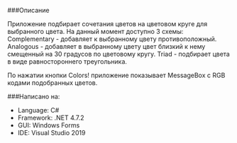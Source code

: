 ###Описание

Приложение подбирает сочетания цветов на цветовом круге для выбранного цвета.
На данный момент доступно 3 схемы:
Complementary - добавляет к выбранному цвету противоположный.
Analogous - добавляет в выбранному цвету цвет близкий к нему смещенный на 30 градусов по цветовому кругу.
Triad - подбирает цвета в виде равностороннего треугольника.

По нажатии кнопки Colors! приложение показывает MessageBox c RGB кодами подобранных цветов.
 
###Написано на:  
- Language: C#  
- Framework: .NET 4.7.2  
- GUI: Windows Forms
- IDE: Visual Studio 2019